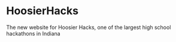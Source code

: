 # HoosierHacks
The new website for Hoosier Hacks, one of the largest high school hackathons in Indiana
